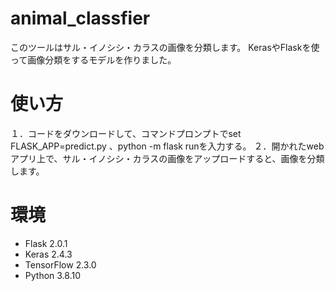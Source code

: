 # animal_classfier
このツールはサル・イノシシ・カラスの画像を分類します。
KerasやFlaskを使って画像分類をするモデルを作りました。

# 使い方
１．コードをダウンロードして、コマンドプロンプトでset FLASK_APP=predict.py 、python -m flask runを入力する。
２．開かれたwebアプリ上で、サル・イノシシ・カラスの画像をアップロードすると、画像を分類します。

# 環境
- Flask 2.0.1
- Keras 2.4.3
- TensorFlow 2.3.0
- Python 3.8.10
